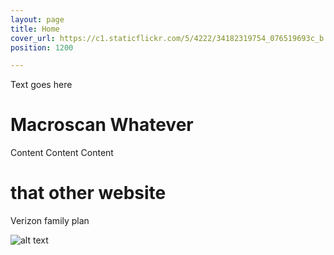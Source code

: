 ```yaml
---
layout: page
title: Home
cover_url: https://c1.staticflickr.com/5/4222/34182319754_076519693c_b.jpg
position: 1200

---
```



Text goes here

# Macroscan Whatever

Content Content Content

# that other website

Verizon family plan

![alt text](https://appablog.files.wordpress.com/2015/05/050415_0752_economicand1.jpg?w=500 "Logo Title Text 1")